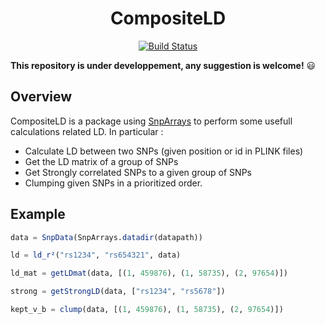 <div align="center">

# CompositeLD

[![Build Status](https://github.com/SamuelMathieu-code/CompositeLD.jl/actions/workflows/CI.yml/badge.svg?branch=main)](https://github.com/SamuelMathieu-code/CompositeLD.jl/actions/workflows/CI.yml?query=branch%3Amain)


</div>

**This repository is under developpement, any suggestion is welcome!** :smiley:

## Overview 

CompositeLD is a package using [SnpArrays](https://github.com/OpenMendel/SnpArrays.jl) to perform some usefull calculations related LD. In particular :
- Calculate LD between two SNPs (given position or id in PLINK files)
- Get the LD matrix of a group of SNPs
- Get Strongly correlated SNPs to a given group of SNPs
- Clumping given SNPs in a prioritized order.

## Example

```julia
data = SnpData(SnpArrays.datadir(datapath))

ld = ld_r²("rs1234", "rs654321", data)

ld_mat = getLDmat(data, [(1, 459876), (1, 58735), (2, 97654)])

strong = getStrongLD(data, ["rs1234", "rs5678"])

kept_v_b = clump(data, [(1, 459876), (1, 58735), (2, 97654)])

```
